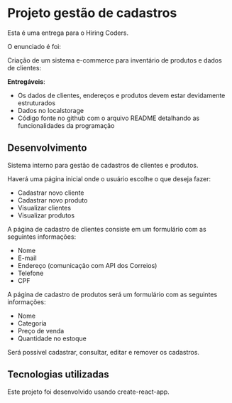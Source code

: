 # Projeto gestão de cadastros

Esta é uma entrega para o Hiring Coders.

O enunciado é foi:

Criação de um sistema e-commerce para inventário de produtos e dados de clientes:

**Entregáveis**:

- Os dados de clientes, endereços e produtos devem estar devidamente estruturados
- Dados no localstorage
- Código fonte no github com o arquivo README detalhando as funcionalidades da programação

## Desenvolvimento

Sistema interno para gestão de cadastros de clientes e produtos.

Haverá uma página inicial onde o usuário escolhe o que deseja fazer:
- Cadastrar novo cliente
- Cadastrar novo produto
- Visualizar clientes
- Visualizar produtos

A página de cadastro de clientes consiste em um formulário com as seguintes informações:
- Nome
- E-mail
- Endereço (comunicação com API dos Correios)
- Telefone
- CPF

A página de cadastro de produtos será um formulário com as seguintes informações:
- Nome
- Categoria
- Preço de venda
- Quantidade no estoque

Será possível cadastrar, consultar, editar e remover os cadastros.


## Tecnologias utilizadas

Este projeto foi desenvolvido usando create-react-app.